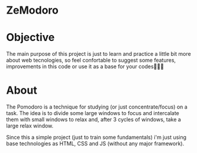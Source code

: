 # ZeModoro
<h1>Objective</h1>
<p> The main purpose of this project is just to learn and practice a little bit more about web tecnologies, so feel confortable to suggest some features, improvements in this code or use it as a base for your codes👨🏻‍💻 </p>
<h1>About</h1>
<p>The Pomodoro is a technique for studying (or just concentrate/focus) on a task. The idea is to divide some large windows to focus and intercalate them with small windows to relax and, after 3 cycles of windows, take a large relax window.</p>
<p>Since this a simple project (just to train some fundamentals) i'm just using base technologies as HTML, CSS and JS (without any major framework).</p>